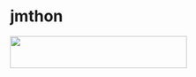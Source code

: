 # jmthon

<p align="left"><a href="https://heroku.com/deploy?template=https://github.com/673e/roz"> <img src="https://img.shields.io/badge/Deploy%20To%20Heroku-purple?style=for-the-badge&logo=heroku" width="320" height="58.45"/></a></p>

